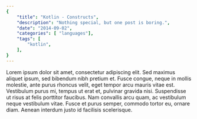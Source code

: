 ```yaml
---
{
    "title": "Kotlin - Constructs",
    "description": "Nothing special, but one post is boring.",
    "date": "2014-09-02",
    "categories": [ "languages"],
    "tags": [
        "kotlin",
    ],
}
---
```


Lorem ipsum dolor sit amet, consectetur adipiscing elit. Sed maximus aliquet ipsum, sed bibendum nibh pretium et. Fusce congue, neque in mollis molestie, ante purus rhoncus velit, eget tempor arcu mauris vitae est. Vestibulum purus mi, tempus ut erat et, pulvinar gravida nisi. Suspendisse ut risus at felis porttitor faucibus. Nam convallis arcu quam, ac vestibulum neque vestibulum vitae. Fusce et purus semper, commodo tortor eu, ornare diam. Aenean interdum justo id facilisis scelerisque.


